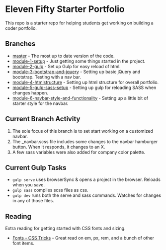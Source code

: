 # Eleven Fifty Starter Portfolio
This repo is a starter repo for helping students get working on building a coder portfolio. 

## Branches
 
 * [master](https://github.com/ElevenfiftyAcademy/JavaScript-151-PortfolioStarter) - The most up to date version of the code.
 * [module-1-setup](https://github.com/ElevenfiftyAcademy/JavaScript-151-PortfolioStarter/tree/module-1-setup) - Just getting some things started in the project.
 * [module-2-gulp](https://github.com/ElevenfiftyAcademy/JavaScript-151-PortfolioStarter/tree/module-2-gulpsetup) - Set up Gulp for easy reload of html.
 * [module-3-bootstrap-and-jquery](https://github.com/ElevenfiftyAcademy/JavaScript-151-PortfolioStarter/tree/module-3-bootstrap-and-jquery) - Setting up basic jQuery and bootstrap. Testing with a nav bar.
 * [module-4-htmlstructure](https://github.com/ElevenfiftyAcademy/JavaScript-151-PortfolioStarter/tree/module-4-htmlstructure) - Setting up html structure for overall portfolio.
 * [module-5-gulp-sass-setup](https://github.com/ElevenfiftyAcademy/JavaScript-151-PortfolioStarter/tree/module-5-gulp-sass-setup) - Setting up gulp for reloading SASS when changes happen.
 * [module-6-navbar-style-and-functionality](https://github.com/ElevenfiftyAcademy/JavaScript-151-PortfolioStarter/tree/module-6-navbar-style-and-functionality) - Setting up a little bit of starter style for the navbar.

## Current Branch Activity
1. The sole focus of this branch is to set start working on a customized navbar.
2. The _navbar.scss file includes some changes to the navbar hamburger button. When it responds, it changes to an X.
3. A few sass variables were also added for company color palette.

## Current Gulp Tasks
- `gulp serve` uses browserSync & opens a project in the browser. Reloads when you save.
- `gulp sass` compiles scss files as css.
- `gulp dev` runs both the serve and sass commands. Watches for changes in any of those files.

## Reading
Extra reading for getting started with CSS fonts and sizing.
 * [Fonts - CSS Tricks](https://css-tricks.com/almanac/properties/f/font-size/ ) - Great read on em, px, rem, and a bunch of other font items.